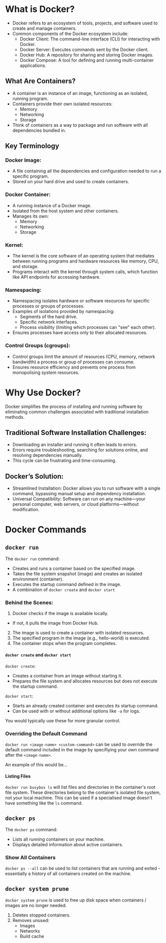 # What is Docker?
- Docker refers to an ecosystem of tools, projects, and software used to create and manage containers.
- Common components of the Docker ecosystem include:
  - Docker Client: The command-line interface (CLI) for interacting with Docker.
  - Docker Server: Executes commands sent by the Docker client.
  - Docker Hub: A repository for sharing and storing Docker images.
  - Docker Compose: A tool for defining and running multi-container applications.

## What Are Containers?
- A container is an instance of an image, functioning as an isolated, running program.
- Containers provide their own isolated resources:
  - Memory
  - Networking
  - Storage
- Think of containers as a way to package and run software with all dependencies bundled in.

## Key Terminology

### Docker Image:
- A file containing all the dependencies and configuration needed to run a specific program.
- Stored on your hard drive and used to create containers.

### Docker Container:
- A running instance of a Docker image.
- Isolated from the host system and other containers.
- Manages its own:
  - Memory
  - Networking
  - Storage

### Kernel:
- The kernel is the core software of an operating system that mediates between running programs and hardware resources like memory, CPU, and storage.
- Programs interact with the kernel through system calls, which function like API endpoints for accessing hardware.

### Namespacing:
- Namespacing isolates hardware or software resources for specific processes or groups of processes.
- Examples of isolations provided by namespacing:
  - Segments of the hard drive.
  - Specific network interfaces.
  - Process visibility (limiting which processes can "see" each other).
- Ensures processes have access only to their allocated resources.

### Control Groups (cgroups):
- Control groups limit the amount of resources (CPU, memory, network bandwidth) a process or group of processes can consume.
- Ensures resource efficiency and prevents one process from monopolising system resources.

# Why Use Docker?
Docker simplifies the process of installing and running software by eliminating common challenges associated with traditional installation methods.

## Traditional Software Installation Challenges:
- Downloading an installer and running it often leads to errors.
- Errors require troubleshooting, searching for solutions online, and resolving dependencies manually.
- This cycle can be frustrating and time-consuming.

## Docker’s Solution:
- Streamlined Installation: Docker allows you to run software with a single command, bypassing manual setup and dependency installation.
- Universal Compatibility: Software can run on any machine—your personal computer, web servers, or cloud platforms—without modification.

# Docker Commands

## `docker run`
The `docker run` command:
- Creates and runs a container based on the specified image.
- Takes the file system snapshot (image) and creates an isolated environment (container).
- Executes the startup command defined in the image.
- A combination of `docker create` and `docker start`

### Behind the Scenes:
1. Docker checks if the image is available locally.
- If not, it pulls the image from Docker Hub.
2. The image is used to create a container with isolated resources.
3. The specified program in the image (e.g., hello-world) is executed.
4. The container stops when the program completes.

#### `docker create` and `docker start`

`docker create`:
- Creates a container from an image without starting it.
- Prepares the file system and allocates resources but does not execute the startup command.

`docker start`:
- Starts an already created container and executes its startup command.
- Can be used with or without additional options like `-a` for logs.

You would typically use these for more granular control. 

### Overriding the Default Command
`docker run <image-name> <custom-command>` can be used to override the default command included in the image by specifiying your own command after the `<image-name>`. 

An example of this would be...

#### Listing Files
`docker run busybox ls` will list files and directories in the container's root file system. These directories belong to the container's isolated file system, not your local machine. This can be used if a specialised image doesn't have something like the `ls` command. 

## `docker ps`
The `docker ps` command:
- Lists all running containers on your machine.
- Displays detailed information about active containers.

### Show All Containers
`docker ps --all` can be used to list containers that are running and exited - essentially a history of all containers created on the machine.

## `docker system prune`
`docker system prune` is used to free up disk space when containers / images are no longer needed.
1. Deletes stopped containers.
2. Removes unused:
   - Images
   - Networks
   - Build cache
